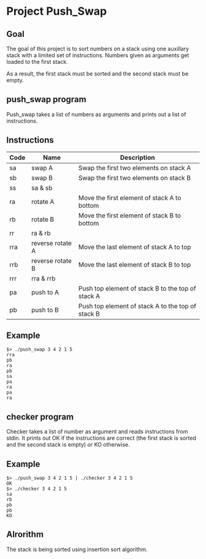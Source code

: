 # Project Push_Swap
## Goal
The goal of this project is to sort numbers on a stack using one auxillary
stack with a limited set of instructions. Numbers given as arguments get loaded
to the first stack.

As a result, the first stack must be sorted and the second stack must be empty.

## push_swap program

Push_swap takes a list of numbers as arguments and prints out a list of
instructions.

## Instructions

| Code | Name             | Description                                       |
|------|------------------|---------------------------------------------------|
| sa   | swap A           | Swap the first two elements on stack A            |
| sb   | swap B           | Swap the first two elements on stack B            |
| ss   | sa & sb          |                                                   |
| ra   | rotate A         | Move the first element of stack A to bottom       |
| rb   | rotate B         | Move the first element of stack B to bottom       |
| rr   | ra & rb          |                                                   |
| rra  | reverse rotate A | Move the last element of stack A to top           |
| rrb  | reverse rotate B | Move the last element of stack B to top           |
| rrr  | rra & rrb        |                                                   |
| pa   | push to A        | Push top element of stack B to the top of stack A |
| pb   | push to B        | Push top element of stack A to the top of stack B |

## Example
```
$> ./push_swap 3 4 2 1 5
rra
pb
ra
pb
sa
pa
ra
pa
ra
```

## checker program
Checker takes a list of number as argument and reads instructions from stdin.
It prints out OK if the instructions are correct (the first stack is sorted and
the second stack is empty) or KO otherwise.

## Example
```
$> ./push_swap 3 4 2 1 5 | ./checker 3 4 2 1 5
OK
$> ./checker 3 4 2 1 5
sa
rb
pb
pb
KO
```

## Alrorithm
The stack is being sorted using insertion sort algorithm.
